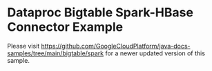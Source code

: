 # Dataproc Bigtable Spark-HBase Connector Example

Please visit https://github.com/GoogleCloudPlatform/java-docs-samples/tree/main/bigtable/spark for a newer updated version of this sample.
